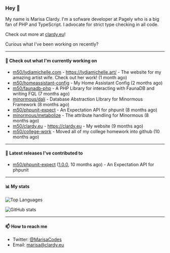 ### Hey 👋

My name is Marisa Clardy. I'm a sofware developer at Pagely who is a big fan of PHP and TypeScript. I advocate for strict type checking in all code.

Check out more at [clardy.eu](https://clardy.eu)!

Curious what I've been working on recently?

---

#### 👷  Check out what I'm currently working on

- [m50/lydiamichelle.com](https://github.com/m50/lydiamichelle.com) - https://lydiamichelle.art/ - The website for my amazing artist wife. Check out her work! (1 month ago)
- [m50/homeassistant-config](https://github.com/m50/homeassistant-config) - My Home Assistant Config (2 months ago)
- [m50/faunadb-php](https://github.com/m50/faunadb-php) - A PHP Library for interacting with FaunaDB and writing FQL (7 months ago)
- [minormous/dali](https://github.com/minormous/dali) - Database Abstraction LIbrary for Minormous Framework (8 months ago)
- [m50/phpunit-expect](https://github.com/m50/phpunit-expect) - An Expectation API for phpunit (8 months ago)
- [minormous/metabolize](https://github.com/minormous/metabolize) - The attribute handling for Minormous (8 months ago)
- [m50/clardy.eu](https://github.com/m50/clardy.eu) - https://clardy.eu - My website (9 months ago)
- [m50/college-work](https://github.com/m50/college-work) - Moved all of my college homework into github (10 months ago)

---

#### 🔭  Latest releases I've contributed to

- [m50/phpunit-expect](https://github.com/m50/phpunit-expect) ([1.0.0](https://github.com/m50/phpunit-expect/releases/tag/1.0.0), 10 months ago) - An Expectation API for phpunit

---

#### 📊  My stats

![Top Languages](https://github-readme-stats.vercel.app/api/top-langs/?username=m50&hide=javascript,css,html&layout=compact&langs_count=8)

![GitHub stats](https://github-readme-stats.vercel.app/api?username=m50&count_private=1&show_icons=true)

---

#### 📫  How to reach me

- Twitter: [@MarisaCodes](https://twitter.com/MarisaCodes)
- Email: [marisa@clardy.eu](mailto://marisa@clardy.eu)
